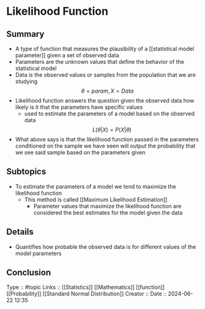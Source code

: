 # Likelihood Function

## Summary

- A type of function that measures the plausibility of a [[statistical model parameter]] given a set of observed data
- Parameters are the unknown values that define the behavior of the statistical model
- Data is the observed values or samples from the population that we are studying
$$
\theta = param, X=Data
$$
- Likelihood function answers the question given the observed data how likely is it that the parameters have specific values
	- used to estimate the parameters of a model based on the observed data
$$
L(\theta|X) = P(X|\theta)
$$
- What above says is that the likelihood function passed in the parameters conditioned on the sample we have seen will output the probability that we see said sample based on the parameters given
## Subtopics

- To estimate the parameters of a model we tend to maximize the likelihood function
	- This method is called [[Maximum Likelihood Estimation]]
		- Parameter values that maximize the likelihood function are considered the best estimates for the model given the data

## Details
- Quantifies how probable the observed data is for different values of the model parameters

## Conclusion


Type :: #topic
Links :: [[Statistics]] [[Mathematics]] [[function]] [[Probability]] [[Standard Normal Distribution]]
Creator ::
Date ::  2024-06-22 12:35